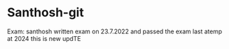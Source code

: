 # Santhosh-git
Exam:
santhosh written exam on 23.7.2022
and passed the exam last atemp at 2024
this is new updTE
